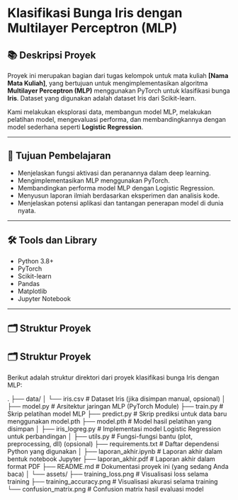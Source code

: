 # Klasifikasi Bunga Iris dengan Multilayer Perceptron (MLP)

## 📚 Deskripsi Proyek

Proyek ini merupakan bagian dari tugas kelompok untuk mata kuliah **[Nama Mata Kuliah]**, yang bertujuan untuk mengimplementasikan algoritma **Multilayer Perceptron (MLP)** menggunakan PyTorch untuk klasifikasi bunga **Iris**. Dataset yang digunakan adalah dataset Iris dari Scikit-learn.

Kami melakukan eksplorasi data, membangun model MLP, melakukan pelatihan model, mengevaluasi performa, dan membandingkannya dengan model sederhana seperti **Logistic Regression**.

---

## 🎯 Tujuan Pembelajaran

- Menjelaskan fungsi aktivasi dan peranannya dalam deep learning.
- Mengimplementasikan MLP menggunakan PyTorch.
- Membandingkan performa model MLP dengan Logistic Regression.
- Menyusun laporan ilmiah berdasarkan eksperimen dan analisis kode.
- Menjelaskan potensi aplikasi dan tantangan penerapan model di dunia nyata.

---

## 🛠 Tools dan Library

- Python 3.8+
- PyTorch
- Scikit-learn
- Pandas
- Matplotlib
- Jupyter Notebook

---

## 🗂 Struktur Proyek

## 🗂 Struktur Proyek

Berikut adalah struktur direktori dari proyek klasifikasi bunga Iris dengan MLP:

.
├── data/
│ └── iris.csv # Dataset Iris (jika disimpan manual, opsional)
│
├── model.py # Arsitektur jaringan MLP (PyTorch Module)
├── train.py # Skrip pelatihan model MLP
├── predict.py # Skrip prediksi untuk data baru menggunakan model.pth
├── model.pth # Model hasil pelatihan yang disimpan
│
├── iris_logreg.py # Implementasi model Logistic Regression untuk perbandingan
│
├── utils.py # Fungsi-fungsi bantu (plot, preprocessing, dll) (opsional)
├── requirements.txt # Daftar dependensi Python yang digunakan
│
├── laporan_akhir.ipynb # Laporan akhir dalam bentuk notebook Jupyter
├── laporan_akhir.pdf # Laporan akhir dalam format PDF
├── README.md # Dokumentasi proyek ini (yang sedang Anda baca)
│
└── assets/
├── training_loss.png # Visualisasi loss selama training
├── training_accuracy.png # Visualisasi akurasi selama training
└── confusion_matrix.png # Confusion matrix hasil evaluasi model
